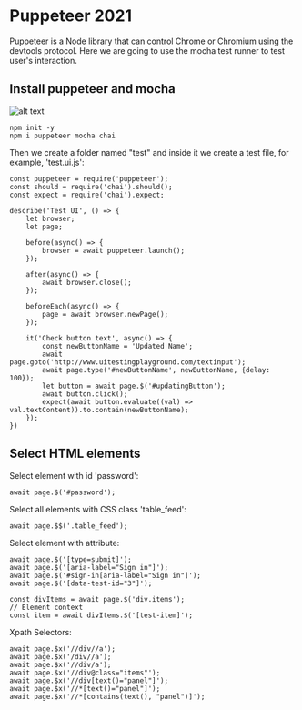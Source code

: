 # Puppeteer 2021

Puppeteer is a Node library that can control Chrome or Chromium using the devtools protocol. Here we are going to use the mocha test runner to test user's interaction.

## Install puppeteer and mocha

![alt text](https://user-images.githubusercontent.com/10379601/29446482-04f7036a-841f-11e7-9872-91d1fc2ea683.png)

```
npm init -y
npm i puppeteer mocha chai

```

Then we create a folder named "test" and inside it we create a test file, for example, 'test.ui.js':

```
const puppeteer = require('puppeteer');
const should = require('chai').should();
const expect = require('chai').expect;

describe('Test UI', () => {
    let browser;
    let page;

    before(async() => {
        browser = await puppeteer.launch();
    });

    after(async() => {
        await browser.close();
    });

    beforeEach(async() => {
        page = await browser.newPage();
    });

    it('Check button text', async() => {
        const newButtonName = 'Updated Name';
        await page.goto('http://www.uitestingplayground.com/textinput');
        await page.type('#newButtonName', newButtonName, {delay: 100});
        let button = await page.$('#updatingButton');
        await button.click();
        expect(await button.evaluate((val) => val.textContent)).to.contain(newButtonName);
    });
})
```

## Select HTML elements

Select element with id 'password':

```
await page.$('#password');
```

Select all elements with CSS class 'table_feed':

```
await page.$$('.table_feed');
```

Select element with attribute:

```
await page.$('[type=submit]');
await page.$('[aria-label="Sign in"]');
await page.$('#sign-in[aria-label="Sign in"]');
await page.$('[data-test-id="3"]');

const divItems = await page.$('div.items');
// Element context
const item = await divItems.$('[test-item]');
```

Xpath Selectors:

```
await page.$x('//div//a');
await page.$x('/div//a');
await page.$x('//div/a');
await page.$x('//div@class="items"');
await page.$x('//div[text()="panel"]');
await page.$x('//*[text()="panel"]');
await page.$x('//*[contains(text(), "panel")]');
```
